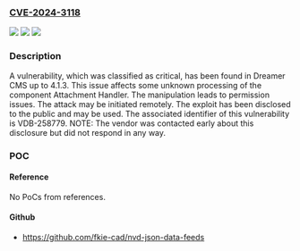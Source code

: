 ### [CVE-2024-3118](https://cve.mitre.org/cgi-bin/cvename.cgi?name=CVE-2024-3118)
![](https://img.shields.io/static/v1?label=Product&message=CMS&color=blue)
![](https://img.shields.io/static/v1?label=Version&message=%3D%204.1.0%20&color=brighgreen)
![](https://img.shields.io/static/v1?label=Vulnerability&message=CWE-275%20Permission%20Issues&color=brighgreen)

### Description

A vulnerability, which was classified as critical, has been found in Dreamer CMS up to 4.1.3. This issue affects some unknown processing of the component Attachment Handler. The manipulation leads to permission issues. The attack may be initiated remotely. The exploit has been disclosed to the public and may be used. The associated identifier of this vulnerability is VDB-258779. NOTE: The vendor was contacted early about this disclosure but did not respond in any way.

### POC

#### Reference
No PoCs from references.

#### Github
- https://github.com/fkie-cad/nvd-json-data-feeds

